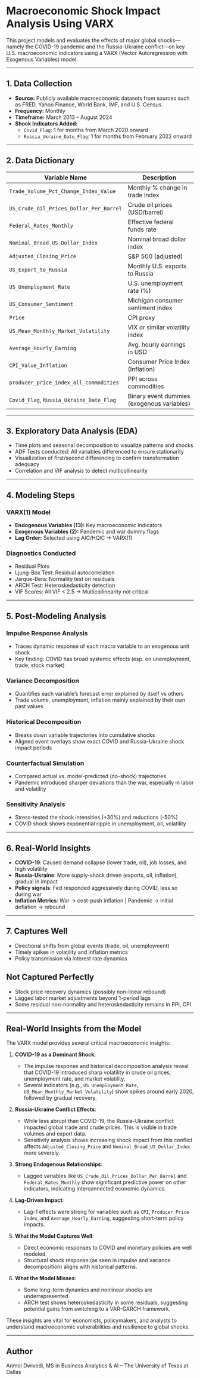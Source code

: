 # Macroeconomic Shock Impact Analysis Using VARX

This project models and evaluates the effects of major global shocks—namely the COVID-19 pandemic and the Russia-Ukraine conflict—on key U.S. macroeconomic indicators using a VARX (Vector Autoregression with Exogenous Variables) model.

---

## 1. Data Collection

- **Source:** Publicly available macroeconomic datasets from sources such as FRED, Yahoo Finance, World Bank, IMF, and U.S. Census.
- **Frequency:** Monthly
- **Timeframe:** March 2013 – August 2024
- **Shock Indicators Added:**
  - `Covid_Flag`: 1 for months from March 2020 onward
  - `Russia_Ukraine_Date_Flag`: 1 for months from February 2022 onward

---

## 2. Data Dictionary

| Variable Name                                | Description                                         |
|---------------------------------------------|-----------------------------------------------------|
| `Trade_Volume_Pct_Change_Index_Value`        | Monthly % change in trade index                    |
| `US_Crude_Oil_Prices_Dollar_Per_Barrel`      | Crude oil prices (USD/barrel)                      |
| `Federal_Rates_Monthly`                      | Effective federal funds rate                       |
| `Nominal_Broad_US_Dollar_Index`              | Nominal broad dollar index                         |
| `Adjusted_Closing_Price`                     | S&P 500 (adjusted)                                 |
| `US_Export_to_Russia`                        | Monthly U.S. exports to Russia                     |
| `US_Unemployment_Rate`                       | U.S. unemployment rate (%)                         |
| `US_Consumer_Sentiment`                      | Michigan consumer sentiment index                  |
| `Price`                                      | CPI proxy                                          |
| `US_Mean_Monthly_Market_Volatility`          | VIX or similar volatility index                    |
| `Average_Hourly_Earning`                     | Avg. hourly earnings in USD                        |
| `CPI_Value_Inflation`                        | Consumer Price Index (Inflation)                   |
| `producer_price_index_all_commodities`       | PPI across commodities                             |
| `Covid_Flag`, `Russia_Ukraine_Date_Flag`     | Binary event dummies (exogenous variables)         |

---

## 3. Exploratory Data Analysis (EDA)

- Time plots and seasonal decomposition to visualize patterns and shocks
- ADF Tests conducted: All variables differenced to ensure stationarity
- Visualization of first/second differencing to confirm transformation adequacy
- Correlation and VIF analysis to detect multicollinearity

---

## 4. Modeling Steps

### VARX(1) Model
- **Endogenous Variables (13):** Key macroeconomic indicators
- **Exogenous Variables (2):** Pandemic and war dummy flags
- **Lag Order:** Selected using AIC/HQIC → VARX(1)

### Diagnostics Conducted
- Residual Plots
- Ljung-Box Test: Residual autocorrelation
- Jarque-Bera: Normality test on residuals
- ARCH Test: Heteroskedasticity detection
- VIF Scores: All VIF < 2.5 → Multicollinearity not critical

---

## 5. Post-Modeling Analysis

### Impulse Response Analysis
- Traces dynamic response of each macro variable to an exogenous unit shock
- Key finding: COVID has broad systemic effects (esp. on unemployment, trade, stock market)

### Variance Decomposition
- Quantifies each variable’s forecast error explained by itself vs others
- Trade volume, unemployment, inflation mainly explained by their own past values

### Historical Decomposition
- Breaks down variable trajectories into cumulative shocks
- Aligned event overlays show exact COVID and Russia-Ukraine shock impact periods

### Counterfactual Simulation
- Compared actual vs. model-predicted (no-shock) trajectories
- Pandemic introduced sharper deviations than the war, especially in labor and volatility

### Sensitivity Analysis
- Stress-tested the shock intensities (+30%) and reductions (-50%)
- COVID shock shows exponential ripple in unemployment, oil, volatility

---

## 6. Real-World Insights

- **COVID-19**: Caused demand collapse (lower trade, oil), job losses, and high volatility
- **Russia-Ukraine**: More supply-shock driven (exports, oil, inflation), gradual in impact
- **Policy signals**: Fed responded aggressively during COVID, less so during war
- **Inflation Metrics**: War → cost-push inflation | Pandemic → initial deflation → rebound

---

## 7. Captures Well

- Directional shifts from global events (trade, oil, unemployment)
- Timely spikes in volatility and inflation metrics
- Policy transmission via interest rate dynamics

## Not Captured Perfectly

- Stock price recovery dynamics (possibly non-linear rebound)
- Lagged labor market adjustments beyond 1-period lags
- Some residual non-normality and heteroskedasticity remains in PPI, CPI

---

## Real-World Insights from the Model

The VARX model provides several critical macroeconomic insights:

1. **COVID-19 as a Dominant Shock**:
   - The impulse response and historical decomposition analysis reveal that COVID-19 introduced sharp volatility in crude oil prices, unemployment rate, and market volatility.
   - Several indicators (e.g., `US_Unemployment_Rate`, `US_Mean_Monthly_Market_Volatility`) show spikes around early 2020, followed by gradual recovery.

2. **Russia-Ukraine Conflict Effects**:
   - While less abrupt than COVID-19, the Russia-Ukraine conflict impacted global trade and crude prices. This is visible in trade volumes and export data.
   - Sensitivity analysis shows increasing shock impact from this conflict affects `Adjusted_Closing_Price` and `Nominal_Broad_US_Dollar_Index` more severely.

3. **Strong Endogenous Relationships**:
   - Lagged variables like `US_Crude_Oil_Prices_Dollar_Per_Barrel` and `Federal_Rates_Monthly` show significant predictive power on other indicators, indicating interconnected economic dynamics.

4. **Lag-Driven Impact**:
   - Lag-1 effects were strong for variables such as `CPI`, `Producer Price Index`, and `Average_Hourly_Earning`, suggesting short-term policy impacts.

5. **What the Model Captures Well**:
   - Direct economic responses to COVID and monetary policies are well modeled.
   - Structural shock response (as seen in impulse and variance decomposition) aligns with historical patterns.

6. **What the Model Misses**:
   - Some long-term dynamics and nonlinear shocks are underrepresented.
   - ARCH test shows heteroskedasticity in some residuals, suggesting potential gains from switching to a VAR-GARCH framework.

These insights are vital for economists, policymakers, and analysts to understand macroeconomic vulnerabilities and resilience to global shocks.

---

## Author
Anmol Dwivedi, MS in Business Analytics & AI – The University of Texas at Dallas